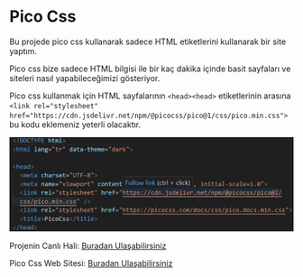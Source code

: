 # Pico Css
<p>Bu projede pico css kullanarak sadece HTML etiketlerini kullanarak bir site yaptım. </p>

<p>Pico css bize sadece HTML bilgisi ile bir kaç dakika içinde basit sayfaları ve siteleri nasıl yapabileceğimizi gösteriyor.</p>

Pico css kullanmak için HTML sayfalarının `<head><head>` etiketlerinin arasına `<link rel="stylesheet" href="https://cdn.jsdelivr.net/npm/@picocss/pico@1/css/pico.min.css">` bu kodu eklemeniz yeterli olacaktır.

![Uploading image.png…](image.png)

Projenin Canlı Hali: [Buradan Ulaşabilirsiniz](https://tugba-pico-css-demo.netlify.app) 


 Pico Css Web Sitesi: [Buradan Ulaşabilirsiniz](https://picocss.com/) 


